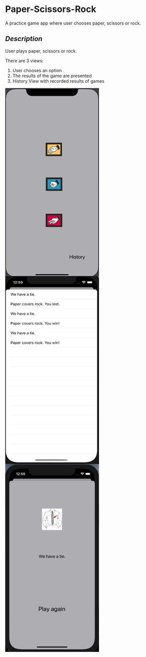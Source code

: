 # Paper-Scissors-Rock

A practice game app where user chooses paper, scissors or rock.

## _Description_

User plays paper, scissors or rock. 

There are 3 views: 
1) User chooses an option
2) The results of the game are presented
3) History View with recorded results of games

<img src="https://github.com/elina-mns/Paper-Scissors-Rock/blob/master/Paper%20Scissors%20Rock/Assets.xcassets/1.png" width=300, height=600,
align="left"/>
<img src="https://github.com/elina-mns/Paper-Scissors-Rock/blob/master/Paper%20Scissors%20Rock/Assets.xcassets/3.png" width=300, height=600,
align="center"/>
<img src="https://github.com/elina-mns/Paper-Scissors-Rock/blob/master/Paper%20Scissors%20Rock/Assets.xcassets/2.png" width=300, height=600,
align="left"/>
